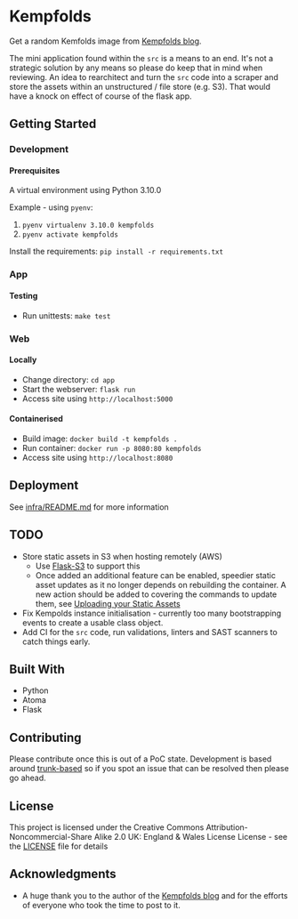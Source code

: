 # Kempfolds

Get a random Kemfolds image from [Kempfolds blog](http://kempfolds.blogspot.com/).

The mini application found within the `src` is a means to an end. It's not a strategic solution by any means so please do keep that in mind when reviewing.
An idea to rearchitect and turn the `src` code into a scraper and store the assets within an unstructured / file store (e.g. S3). That would have a knock on effect of course of the flask app.

## Getting Started

### Development

#### Prerequisites
A virtual environment using Python 3.10.0

Example - using `pyenv`:
1. `pyenv virtualenv 3.10.0 kempfolds`
2. `pyenv activate kempfolds `

Install the requirements: `pip install -r requirements.txt`

### App

#### Testing
- Run unittests: `make test`

### Web

#### Locally
- Change directory: `cd app`
- Start the webserver: `flask run`
- Access site using `http://localhost:5000`

#### Containerised
- Build image: `docker build -t kempfolds .`
- Run container: `docker run -p 8080:80 kempfolds`
- Access site using `http://localhost:8080`

## Deployment
See [infra/README.md](./infra/README.md) for more information

## TODO
- Store static assets in S3 when hosting remotely (AWS)
    - Use [Flask-S3](https://flask-s3.readthedocs.io/en/latest/) to support this
    - Once added an additional feature can be enabled, speedier static asset updates as it no longer depends on rebuilding the container. A new action should be added to covering the commands to update them, see [Uploading your Static Assets](https://flask-s3.readthedocs.io/en/latest/#uploading-your-static-assets)
- Fix Kempolds instance initialisation - currently too many bootstrapping events to create a usable class object.
- Add CI for the `src` code, run validations, linters and SAST scanners to catch things early.

## Built With
* Python
* Atoma
* Flask

## Contributing
Please contribute once this is out of a PoC state. Development is based around [trunk-based](https://www.atlassian.com/continuous-delivery/continuous-integration/trunk-based-development) so if you spot an issue that can be resolved then please go ahead.

## License

This project is licensed under the Creative Commons Attribution-Noncommercial-Share Alike 2.0 UK: England & Wales License License - see the [LICENSE](LICENSE) file for details

## Acknowledgments

* A huge thank you to the author of the [Kempfolds blog](http://kempfolds.blogspot.com/) and for the efforts of everyone who took the time to post to it.
